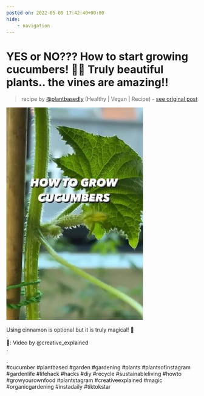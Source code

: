 ```yaml
---
posted on: 2022-05-09 17:42:40+00:00
hide:
    - navigation
---
```


# YES or NO??? How to start growing cucumbers! 🥒🤩 Truly beautiful plants.. the vines are amazing!!  

> recipe by [@plantbasedly](https://www.instagram.com/plantbasedly/) 
(Healthy | Vegan | Recipe) - [see original post](https://instagram.com/p/CdWJfiYqKPX)

![](../img/plantbasedly_09-05-2022_1705.png)

Using cinnamon is optional but it is truly magical! 🌱  
.  
📸: Video by @creative_explained  
.  
  
.  
\#cucumber \#plantbased \#garden \#gardening \#plants \#plantsofinstagram \#gardenlife \#lifehack \#hacks \#diy \#recycle \#sustainableliving \#howto \#growyourownfood \#plantstagram \#creativeexplained \#magic \#organicgardening \#instadaily \#tiktokstar   